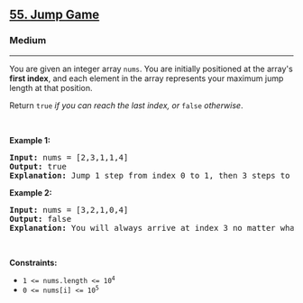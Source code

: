 <h2><a href="https://leetcode.com/problems/jump-game/">55. Jump Game</a></h2><h3>Medium</h3><hr><div style="user-select: auto;"><p style="user-select: auto;">You are given an integer array <code style="user-select: auto;">nums</code>. You are initially positioned at the array's <strong style="user-select: auto;">first index</strong>, and each element in the array represents your maximum jump length at that position.</p>

<p style="user-select: auto;">Return <code style="user-select: auto;">true</code><em style="user-select: auto;"> if you can reach the last index, or </em><code style="user-select: auto;">false</code><em style="user-select: auto;"> otherwise</em>.</p>

<p style="user-select: auto;">&nbsp;</p>
<p style="user-select: auto;"><strong class="example" style="user-select: auto;">Example 1:</strong></p>

<pre style="user-select: auto;"><strong style="user-select: auto;">Input:</strong> nums = [2,3,1,1,4]
<strong style="user-select: auto;">Output:</strong> true
<strong style="user-select: auto;">Explanation:</strong> Jump 1 step from index 0 to 1, then 3 steps to the last index.
</pre>

<p style="user-select: auto;"><strong class="example" style="user-select: auto;">Example 2:</strong></p>

<pre style="user-select: auto;"><strong style="user-select: auto;">Input:</strong> nums = [3,2,1,0,4]
<strong style="user-select: auto;">Output:</strong> false
<strong style="user-select: auto;">Explanation:</strong> You will always arrive at index 3 no matter what. Its maximum jump length is 0, which makes it impossible to reach the last index.
</pre>

<p style="user-select: auto;">&nbsp;</p>
<p style="user-select: auto;"><strong style="user-select: auto;">Constraints:</strong></p>

<ul style="user-select: auto;">
	<li style="user-select: auto;"><code style="user-select: auto;">1 &lt;= nums.length &lt;= 10<sup style="user-select: auto;">4</sup></code></li>
	<li style="user-select: auto;"><code style="user-select: auto;">0 &lt;= nums[i] &lt;= 10<sup style="user-select: auto;">5</sup></code></li>
</ul>
</div>
